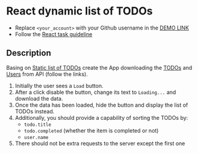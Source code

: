 # React dynamic list of TODOs
- Replace `<your_account>` with your Github username in the
  [DEMO LINK](https://crash2bash.github.io/react_dynamic-list-of-todos/)
- Follow the [React task guideline](https://github.com/mate-academy/react_task-guideline#react-tasks-guideline)

## Description
Basing on [Static list of TODOs](https://github.com/mate-academy/react_static-list-of-todos)
create the App downloading the [TODOs](https://jsonplaceholder.typicode.com/todos)
and [Users](https://jsonplaceholder.typicode.com/users) from API (follow the links).

1. Initially the user sees a `Load` button.
1. After a click disable the button, change its text to `Loading...` and download the data.
1. Once the data has been loaded, hide the button and display the list of TODOs instead.
1. Additionally, you should provide a capability of sorting the TODOs by:
    - `todo.title`
    - `todo.completed` (whether the item is completed or not)
    - `user.name`
1. There should not be extra requests to the server except the first one
